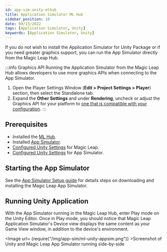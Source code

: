 ```yaml
---
id: app-sim-unity-mlhub
title: Application Simulator ML Hub
sidebar_position: 10
date: 09/13/2022
tags: [Application Simulator, Unity]
keywords: [Application Simulator, Unity]
---
```


If you do not wish to install the Application Simulator for Unity Package or if you need greater graphics support, you can run the App Simulator directly from the Magic Leap Hub.

:::info Graphics API
Running the Application Simulator from the Magic Leap Hub allows developers to use more graphics APIs when connecting to the App Simulator.

1. Open the Player Settings Window (**Edit > Project Settings > Player**) section, then select the Standalone tab.
2. Expand the **Other Settings** and under **Rendering**, uncheck or adjust the Graphics API for your platform to [one that is compatible with your configuration](/versioned_docs/version-14-Jun-2023/versioned_docs/version-14-Jun-2023/guides/developer-tools/app-sim/app-sim-graphics-compatibility.md#using-application-simulator-interface-in-ml-hub-along-with-unity).
:::

## Prerequisites

- Installed the [ML Hub](/versioned_docs/version-14-Jun-2023/versioned_docs/version-14-Jun-2023/guides/getting-started/install-the-tools.md).
- Installed [App Simulator](/versioned_docs/version-14-Jun-2023/versioned_docs/version-14-Jun-2023/guides/developer-tools/app-sim/app-sim-setup.md).
- [Configured Unity Settings](/versioned_docs/version-14-Jun-2023/versioned_docs/version-14-Jun-2023/guides/unity/getting-started/configure-unity-settings.md) for Magic Leap.
- [Configured Unity Settings](/versioned_docs/version-14-Jun-2023/versioned_docs/version-14-Jun-2023/guides/unity/app-simulator/configure-unity.md) for App Simulator.

## Starting the App Simulator

See the [App Simulator Setup guide](docs\guides\developer-tools\app-sim\app-sim-setup.md) for details steps on downloading and installing the Magic Leap App Simulator.

## Running Unity Application

With the App Simulator running in the Magic Leap Hub, enter Play mode on the Unity Editor. Once in Play mode, you should notice that Magic Leap Application Simulator's Device view displays the same content as your Game View window, in addition to the device's environment.

<Image url= {require("/img/app-sim/ml-unity-appsim.png")} >Screenshot of Unity and Magic Leap App Simulator running side-by-side</Image>
